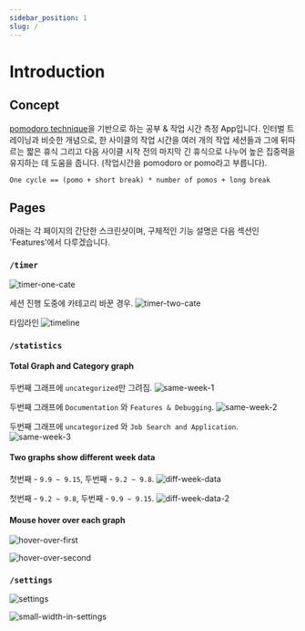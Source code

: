 ```yaml
---
sidebar_position: 1
slug: /
---
```


# Introduction

## Concept

[pomodoro technique](https://en.wikipedia.org/wiki/Pomodoro_Technique)을 기반으로 하는 공부 & 작업 시간 측정 App입니다. 인터벌 트레이닝과 비슷한 개념으로, 한 사이클의 작업 시간을 여러 개의 작업 세션들과 그에 뒤따르는 짧은 휴식 그리고 다음 사이클 시작 전의 마지막 긴 휴식으로 나누어 높은 집중력을 유지하는 데 도움을 줍니다.
(작업시간을 pomodoro or pomo라고 부릅니다).

`One cycle == (pomo + short break) * number of pomos + long break`

## Pages

아래는 각 페이지의 간단한 스크린샷이며, 구체적인 기능 설명은 다음 섹션인 'Features'에서 다루겠습니다.

### `/timer`

![timer-one-cate](./img/timer-one-cate.png)

세션 진행 도중에 카테고리 바꾼 경우.
![timer-two-cate](./img/timer-two-cate.png)

타임라인
![timeline](./img/timeline.png)

### `/statistics`

#### Total Graph and Category graph

두번째 그래프에 `uncategorized`만 그려짐.
![same-week-1](./img/same-week-1.png)

두번째 그래프에 `Documentation` 와 `Features & Debugging`.
![same-week-2](./img/same-week-2.png)

두번째 그래프에 `uncategorized` 와 `Job Search and Application`.
![same-week-3](./img/same-week-3.png)

#### Two graphs show different week data

첫번째 - `9.9 ~ 9.15`, 두번째 - `9.2 ~ 9.8`.
![diff-week-data](./img/diff-week-data.png)

첫번째 - `9.2 ~ 9.8`, 두번째 - `9.9 ~ 9.15`.
![diff-week-data-2](./img/diff-week-data-2.png)

#### Mouse hover over each graph

![hover-over-first](./img/hover-over-first.png)

![hover-over-second](./img/hover-over-second.png)

### `/settings`

![settings](./img/settings.png)

![small-width-in-settings](./img/small-width-in-settings.png)
